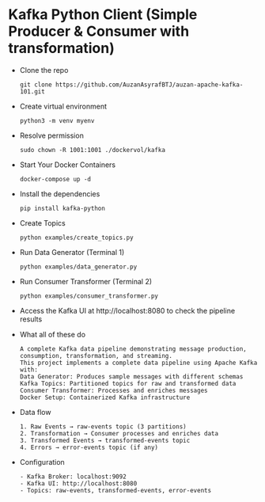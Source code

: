 # Kafka Python Client (Simple Producer & Consumer with transformation)

- Clone the repo
    ```
    git clone https://github.com/AuzanAsyrafBTJ/auzan-apache-kafka-101.git
    ```

- Create virtual environment
    ```
    python3 -m venv myenv
    ```
    
- Resolve permission
    ```
    sudo chown -R 1001:1001 ./dockervol/kafka
    ```
    
- Start Your Docker Containers
    ```
    docker-compose up -d
    ```
    
- Install the dependencies
    ```
    pip install kafka-python
    ```
    
- Create Topics
    ```
    python examples/create_topics.py
    ```
    
- Run Data Generator (Terminal 1)
    ```
    python examples/data_generator.py
    ```

- Run Consumer Transformer (Terminal 2)
    ```
    python examples/consumer_transformer.py
    ```
- Access the Kafka UI at http://localhost:8080 to check the pipeline results
  
- What all of these do
  ```
  A complete Kafka data pipeline demonstrating message production, consumption, transformation, and streaming.
  This project implements a complete data pipeline using Apache Kafka with:
  Data Generator: Produces sample messages with different schemas
  Kafka Topics: Partitioned topics for raw and transformed data
  Consumer Transformer: Processes and enriches messages
  Docker Setup: Containerized Kafka infrastructure
  ```
- Data flow
  ```
  1. Raw Events → raw-events topic (3 partitions)
  2. Transformation → Consumer processes and enriches data
  3. Transformed Events → transformed-events topic
  4. Errors → error-events topic (if any)
  ```
- Configuration
  ```
  - Kafka Broker: localhost:9092
  - Kafka UI: http://localhost:8080
  - Topics: raw-events, transformed-events, error-events
  ```
